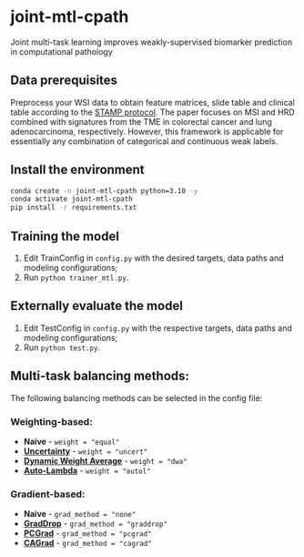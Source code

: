 # joint-mtl-cpath
Joint multi-task learning improves weakly-supervised biomarker prediction in computational pathology

## Data prerequisites
Preprocess your WSI data to obtain feature matrices, slide table and clinical table according to the [STAMP protocol](https://github.com/KatherLab/STAMP). The paper focuses on MSI and HRD combined with signatures from the TME in colorectal cancer and lung adenocarcinoma, respectively. However, this framework is applicable for essentially any combination of categorical and continuous weak labels.

## Install the environment
```bash
conda create -n joint-mtl-cpath python=3.10 -y
conda activate joint-mtl-cpath
pip install -r requirements.txt
```

## Training the model
1. Edit TrainConfig in `config.py` with the desired targets, data paths and modeling configurations;
2. Run `python trainer_mtl.py`.

## Externally evaluate the model
1. Edit TestConfig in `config.py` with the respective targets, data paths and modeling configurations;
2. Run `python test.py`.

## Multi-task balancing methods:
The following balancing methods can be selected in the config file:

### Weighting-based:
- **Naive** - `weight = "equal"`
- **[Uncertainty](https://arxiv.org/abs/1705.07115)** - `weight = "uncert"`
- **[Dynamic Weight Average](https://arxiv.org/abs/1803.10704)** - `weight = "dwa"`
- **[Auto-Lambda](https://arxiv.org/abs/2202.03091)** - `weight = "autol"`

### Gradient-based:
- **Naive** - `grad_method = "none"`
- **[GradDrop](https://arxiv.org/abs/2010.06808)** - `grad_method = "graddrop"`
- **[PCGrad](https://arxiv.org/abs/2001.06782)** - `grad_method = "pcgrad"`
- **[CAGrad](https://arxiv.org/abs/2110.14048)** - `grad_method = "cagrad"`
